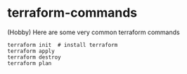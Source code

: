 # terraform-commands
(Hobby) Here are some very common terraform commands 

```
terraform init  # install terraform  
terraform apply  
terraform destroy  
terraform plan  
```
